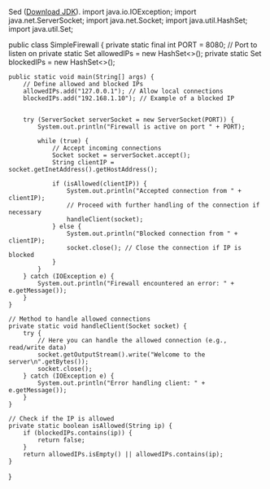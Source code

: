 
Sed ([Download JDK](https://www.oracle.com/java/technologies/javase-downloads.html)).
import java.io.IOException;
import java.net.ServerSocket;
import java.net.Socket;
import java.util.HashSet;
import java.util.Set;

public class SimpleFirewall {
    private static final int PORT = 8080; // Port to listen on
    private static Set<String> allowedIPs = new HashSet<>();
    private static Set<String> blockedIPs = new HashSet<>();

    public static void main(String[] args) {
        // Define allowed and blocked IPs
        allowedIPs.add("127.0.0.1"); // Allow local connections
        blockedIPs.add("192.168.1.10"); // Example of a blocked IP
   

        try (ServerSocket serverSocket = new ServerSocket(PORT)) {
            System.out.println("Firewall is active on port " + PORT);

            while (true) {
                // Accept incoming connections
                Socket socket = serverSocket.accept();
                String clientIP = socket.getInetAddress().getHostAddress();
                
                if (isAllowed(clientIP)) {
                    System.out.println("Accepted connection from " + clientIP);
                    // Proceed with further handling of the connection if necessary
                    handleClient(socket);
                } else {
                    System.out.println("Blocked connection from " + clientIP);
                    socket.close(); // Close the connection if IP is blocked
                }
            }
        } catch (IOException e) {
            System.out.println("Firewall encountered an error: " + e.getMessage());
        }
    }

    // Method to handle allowed connections
    private static void handleClient(Socket socket) {
        try {
            // Here you can handle the allowed connection (e.g., read/write data)
            socket.getOutputStream().write("Welcome to the server\n".getBytes());
            socket.close();
        } catch (IOException e) {
            System.out.println("Error handling client: " + e.getMessage());
        }
    }

    // Check if the IP is allowed
    private static boolean isAllowed(String ip) {
        if (blockedIPs.contains(ip)) {
            return false;
        }
        return allowedIPs.isEmpty() || allowedIPs.contains(ip);
    }
}
